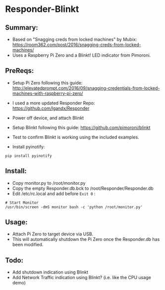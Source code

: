 # Responder-Blinkt

## Summary:

* Based on "Snagging creds from locked machines" by Mubix: https://room362.com/post/2016/snagging-creds-from-locked-machines/
* Uses a Raspberry Pi Zero and a Blinkt! LED indicator from Pimoroni.

## PreReqs:

* Setup Pi Zero following this guide: http://elevatedprompt.com/2016/09/snagging-credentials-from-locked-machines-with-raspberry-pi-zero/
* I used a more updated Responder Repo: https://github.com/lgandx/Responder

* Power off device, and attach Blinkt
* Setup Blinkt following this guide: https://github.com/pimoroni/blinkt
* Test to confirm Blinkt is working using the included examples.

* Install pyinotify:
```
pip install pyinotify
```

## Install:

* Copy monitor.py to /root/monitor.py
* Copy the empty Responder.db.bck to /root/Responder/Responder.db
* Edit /etc/rc.local and add before ```Exit 0``` :
```
# Start Monitor
/usr/bin/screen -dmS monitor bash -c 'python /root/monitor.py'
```

## Usage:

* Attach Pi Zero to target device via USB.
* This will automatically shutdown the Pi Zero once the Responder.db has been modified.

## Todo:

* Add shutdown indication using Blinkt
* Add Network Traffic indication using Blinkt? (i.e. like the CPU usage demo)
